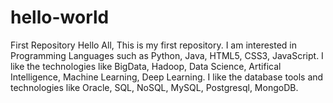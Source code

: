 # hello-world
First Repository
Hello All,
This is my first repository.
I am interested in Programming Languages such as Python, Java, HTML5, CSS3, JavaScript.
I like the technologies like BigData, Hadoop, Data Science, Artifical Intelligence, Machine Learning, Deep Learning.
I like the database tools and technologies like Oracle, SQL, NoSQL, MySQL, Postgresql, MongoDB.
